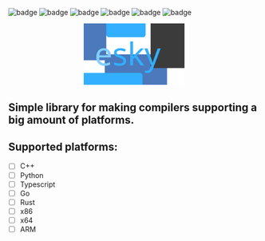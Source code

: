 ![badge](https://img.shields.io/bitbucket/issues-raw/hikelang/esky)
![badge](https://img.shields.io/github/license/hikelang/esky)
![badge](https://img.shields.io/github/downloads/hikelang/esky/total)
![badge](https://img.shields.io/github/commit-activity/m/hikelang/esky)
![badge](https://img.shields.io/github/stars/hikelang/esky)
![badge](https://img.shields.io/tokei/lines/github/hikelang/esky)


<p align="center">
  <img src="images/banner.svg" width="40%"></img>
  <h2>Simple library for making compilers supporting a big amount of platforms.</h2>
</p>

## Supported platforms:
- [ ] C++
- [ ] Python
- [ ] Typescript
- [ ] Go
- [ ] Rust
- [ ] x86
- [ ] x64
- [ ] ARM